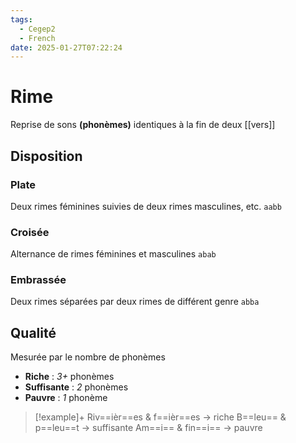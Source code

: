 ```yaml
---
tags:
  - Cegep2
  - French
date: 2025-01-27T07:22:24
---
```


# Rime

Reprise de sons **(phonèmes)** identiques à la fin de deux [[vers]]

## Disposition

### Plate

Deux rimes féminines suivies de deux rimes masculines, etc.
`aabb`

### Croisée

Alternance de rimes féminines et masculines
`abab`

### Embrassée

Deux rimes séparées par deux rimes de différent genre
`abba`

## Qualité

Mesurée par le nombre de phonèmes

- **Riche** : *3+* phonèmes
- **Suffisante** : *2* phonèmes
- **Pauvre** : *1* phonème

> [!example]+
> Riv==ièr==es & f==ièr==es -> riche
> B==leu== & p==leu==t -> suffisante
> Am==i== & fin==i== -> pauvre
